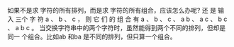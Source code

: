 如果不是求 字符的所有排列，而是求 字符的所有组合，应该怎么办呢? 还 是 输 入 三个 字 符 a 、 b 、 c ， 则 它 们 的 组 合 有 a 、 b 、 c 、 a b 、 a c 、 b c 、 a b c 。 当交换字符串中的两个字符时，虽然能得到两个不同的排列，但却是同一 个组合。比如ab 和ba 是不同的排列，但只算一个组合。